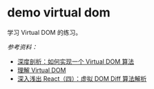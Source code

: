 # demo virtual dom

学习 Virtual DOM 的练习。

*参考资料：*

+ [深度剖析：如何实现一个 Virtual DOM 算法](https://github.com/livoras/blog/issues/13)
+ [理解 Virtual DOM](https://github.com/y8n/blog/issues/5)
+ [深入浅出 React（四）：虚拟 DOM Diff 算法解析](https://www.infoq.cn/article/react-dom-diff/)